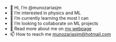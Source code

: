 - 👋 Hi, I’m @munozariasjm
- 👀 I’m interested in physics and ML 
- 🌱 I’m currently learning the most I can
- 💞️ I’m looking to collaborate on ML projects
- 📜 Read more about me on [my webpage](http://munozariasjm.pythonanywhere.com/)
- 📫 How to reach me munozariasjm@hotmail.com

<!---
munozariasjm/munozariasjm is a ✨ special ✨ repository because its `README.md` (this file) appears on your GitHub profile.
You can click the Preview link to take a look at your changes.
--->
